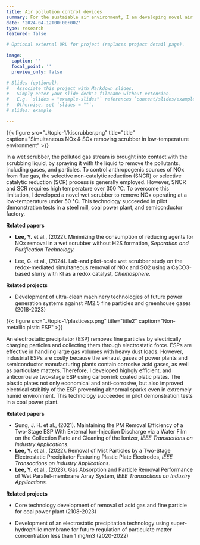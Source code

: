 ```yaml
---
title: Air pollution control devices
summary: For the sustaiable air environment, I am developing novel air pollution control devices to remove air pollutants exhausted from industry such as steel mills, coal power plants, and semiconductor factories. 
date: '2024-04-12T00:00:00Z'
type: research
featured: false

# Optional external URL for project (replaces project detail page).

image:
  caption: ''
  focal_point: ''
  preview_only: false

# Slides (optional).
#   Associate this project with Markdown slides.
#   Simply enter your slide deck's filename without extension.
#   E.g. `slides = "example-slides"` references `content/slides/example-slides.md`.
#   Otherwise, set `slides = ""`.
# slides: example

---
```


<style>
.featured-image {
  display: none !important;
}
</style>

{{< figure src="../topic-1/kiscrubber.png" title="title" caption="Simultaneous NOx & SOx removing scrubber in low-temperature environment" >}}

In a wet scrubber, the polluted gas stream is brought into contact with the scrubbing liquid, by spraying it with the liquid to remove the pollutants, including gases, and particles. To control anthropogenic sources of NOx from flue gas, the selective non-catalytic reduction (SNCR) or selective catalytic reduction (SCR) process is generally employed. However, SNCR and SCR requires high temperature over 300 &deg;C. To overcome this limitation, I developed a novel wet scrubber to remove NOx operating at a low-temperature under 50 &deg;C. This technology succeeded in pilot demonstration tests in a steel mill, coal power plant, and semiconductor factory. <p>

**Related papers** <p>
- **Lee, Y.** et al., (2022). Minimizing the consumption of reducing agents for NOx removal in a wet scrubber without H2S formation, *Separation and Purification Technology.*<p>
- Lee, G. et al., (2024). Lab-and pilot-scale wet scrubber study on the redox-mediated simultaneous removal of NOx and SO2 using a CaCO3-based slurry with KI as a redox catalyst, *Chemosphere.*

**Related projects**<p>
- Development of ultra-clean machinery technologies of future power generation systems against PM2.5 fine particles and greenhouse gases (2018-2023)

{{< figure src="../topic-1/plasticesp.png" title="title2" caption="Non-metallic plstic ESP" >}}

An electrostatic precipitator (ESP) removes fine particles by electrically charging particles and collecting them through electrostatic force. ESPs are effective in handling large gas volumes with heavy dust loads. However, industrial ESPs are costly because the exhaust gases of power plants and semiconductor manufacturing plants contain corrosive acid gases, as well as particulate matters. Therefore, I developed highgly efficient, and anticorrosive two-stage ESP using carbon ink coated platic plates. The plastic plates not only economical and anti-corrosive, but also improved electrical stabiltiy of the ESP preventing abnormal sparks even in extremely humid environment. This technology succeeded in pilot demonstration tests in a coal power plant.<p>
**Related papers**<p>
- Sung, J. H. et al., (2021). Maintaining the PM Removal Efficiency of a Two-Stage ESP With External Ion-Injection Discharge via a Water Film on the Collection Plate and Cleaning of the Ionizer, *IEEE Transactions on Industry Applications.*
- **Lee, Y.** et al., (2022). Removal of Mist Particles by a Two-Stage Electrostatic Precipitator Featuring Plastic Plate Electrodes, *IEEE Transactions on Industry Applications.*
- **Lee, Y.** et al., (2023). Gas Absorption and Particle Removal Performance of Wet Parallel-membrane Array System, *IEEE Transactions on Industry Applications.*

**Related projects**<p>
- Core technology development of removal of acid gas and fine particle for coal power plant (2108-2023)<p>
- Development of an electrostatic precipitation technology using super-hydrophilic membrane for future regulation of particulate matter concentration less than 1 mg/m3 (2020-2022)